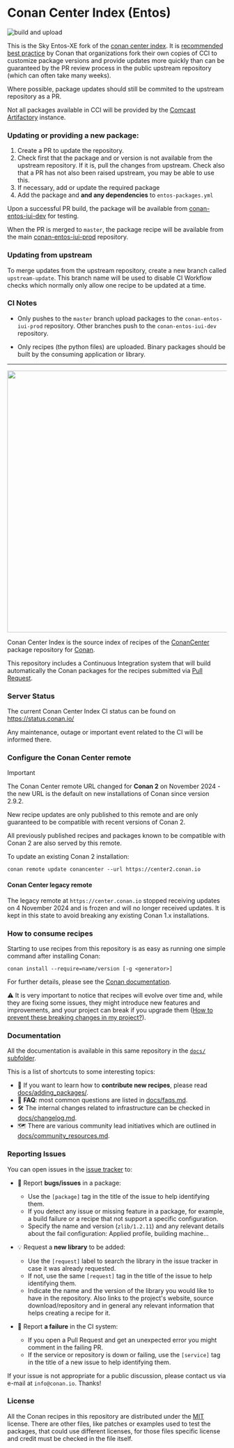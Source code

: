Conan Center Index (Entos)
==========================
![build and upload](https://github.com/entos-xe/conan-center-index/actions/workflows/build_and_upload.yml/badge.svg)


This is the Sky Entos-XE fork of the [conan center index]().
It is [recommended best practice](https://docs.conan.io/2/devops/conancenter/hosting_binaries.html) by Conan that
organizations fork their own copies of CCI to customize package versions and provide updates more
quickly than can be guaranteed by the PR review process in the public upstream repository
(which can often take many weeks).

Where possible, package updates should still be commited to the upstream repository as a PR.

Not all packages available in CCI will be provided by the
[Comcast Artifactory](https://partners.artifactory.comcast.com) instance.

### Updating or providing a new package:

1. Create a PR to update the repository.
2. Check first that the package and or version is not available from the upstream repository.
   If it is, pull the changes from upstream. Check also that a PR has not also been raised upstream,
   you may be able to use this.
3. If necessary, add or update the required package
4. Add the package and **and any dependencies** to `entos-packages.yml`

Upon a successful PR build, the package will be available from 
[conan-entos-iui-dev](https://partners.artifactory.comcast.com/ui/repos/tree/General/conan-entos-iui-dev) for testing.

When the PR is merged to `master`, the package recipe will be available from the main 
[conan-entos-iui-prod](https://partners.artifactory.comcast.com/ui/repos/tree/General/conan-entos-iui-prod)
repository.

### Updating from upstream

To merge updates from the upstream repository, create a new branch called `upstream-update`.
This branch name will be used to disable CI Workflow checks which normally only allow one
recipe to be updated at a time.

### CI Notes

* Only pushes to the `master` branch upload packages to the `conan-entos-iui-prod` repository. Other branches
  push to the `conan-entos-iui-dev` repository.

* Only recipes (the python files) are uploaded. Binary packages should be built by the consuming application or library.

---

<p align="center">
    <img src="assets/JFrogConanCenter.png" width="600"/>
</p>

Conan Center Index is the source index of recipes of the [ConanCenter](https://conan.io/center) package repository for [Conan](https://conan.io).

This repository includes a Continuous Integration system that will build automatically the Conan packages for the recipes submitted via
[Pull Request](https://github.com/conan-io/conan-center-index/pulls).

### Server Status

The current Conan Center Index CI status can be found on https://status.conan.io/

Any maintenance, outage or important event related to the CI will be informed there.


### Configure the Conan Center remote

> [!IMPORTANT]
> The Conan Center remote URL changed for **Conan 2** on November 2024 - the new URL is the default on new installations of Conan since version 2.9.2.
>
> New recipe updates are only published to this remote and are only guaranteed to be compatible with recent versions of Conan 2.
>
> All previously published recipes and packages known to be compatible with Conan 2 are also served by this remote.

To update an existing Conan 2 installation:

```
conan remote update conancenter --url https://center2.conan.io
```

#### Conan Center legacy remote

The legacy remote at `https://center.conan.io` stopped receiving updates on 4 November 2024 and is frozen and will no longer received updates.
It is kept in this state to avoid breaking any existing Conan 1.x installations.


### How to consume recipes

Starting to use recipes from this repository is as easy as running
one simple command after installing Conan:

```
conan install --require=name/version [-g <generator>]
```

For further details, please see the [Conan documentation](https://docs.conan.io/2/tutorial/consuming_packages.html).

:warning: It is very important to notice that recipes will evolve over time
and, while they are fixing some issues, they might introduce new features and
improvements, and your project can break if you upgrade them
([How to prevent these breaking changes in my project?](docs/consuming_recipes.md)).



### Documentation

All the documentation is available in this same repository in the [`docs/` subfolder](docs/README.md).

This is a list of shortcuts to some interesting topics:

* :rocket: If you want to learn how to **contribute new recipes**, please read [docs/adding_packages/](docs/adding_packages/README.md).
* :speech_balloon: **FAQ**: most common questions are listed in [docs/faqs.md](docs/faqs.md).
* :hammer_and_wrench: The internal changes related to infrastructure can be checked in [docs/changelog.md](docs/changelog.md).
* :world_map: There are various community lead initiatives which are outlined in [docs/community_resources.md](docs/community_resources.md).

### Reporting Issues

You can open issues in the [issue tracker](https://github.com/conan-io/conan-center-index/issues) to:

* :bug: Report **bugs/issues** in a package:
    - Use the `[package]` tag in the title of the issue to help identifying them.
    - If you detect any issue or missing feature in a package, for example, a build failure or a recipe that not support a specific configuration.
    - Specify the name and version (`zlib/1.2.11`) and any relevant details about the fail configuration: Applied profile, building machine...

* :bulb: Request a **new library** to be added:
    - Use the `[request]` label to search the library in the issue tracker in case it was already requested.
    - If not, use the same `[request]` tag in the title of the issue to help identifying them.
    - Indicate the name and the version of the library you would like to have in the repository. Also links to the project's website,
      source download/repository and in general any relevant information that helps creating a recipe for it.

*  :robot: Report **a failure** in the CI system:
    - If you open a Pull Request and get an unexpected error you might comment in the failing PR.
    - If the service or repository is down or failing, use the `[service]` tag in the title of a new issue to help identifying them.

If your issue is not appropriate for a public discussion, please contact us via e-mail at `info@conan.io`. Thanks!


### License

All the Conan recipes in this repository are distributed under the [MIT](LICENSE) license. There
are other files, like patches or examples used to test the packages, that could use different licenses,
for those files specific license and credit must be checked in the file itself.
